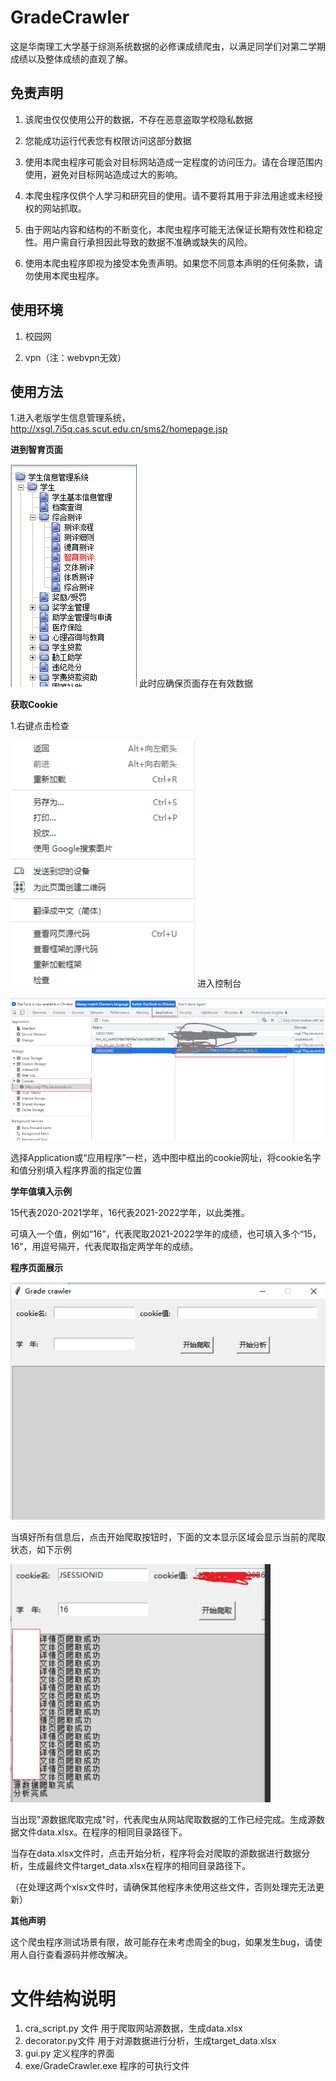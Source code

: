 # GradeCrawler

这是华南理工大学基于综测系统数据的必修课成绩爬虫，以满足同学们对第二学期成绩以及整体成绩的直观了解。


## 免责声明

1. 该爬虫仅仅使用公开的数据，不存在恶意盗取学校隐私数据

2. 您能成功运行代表您有权限访问这部分数据

3. 使用本爬虫程序可能会对目标网站造成一定程度的访问压力。请在合理范围内使用，避免对目标网站造成过大的影响。

4. 本爬虫程序仅供个人学习和研究目的使用。请不要将其用于非法用途或未经授权的网站抓取。

5. 由于网站内容和结构的不断变化，本爬虫程序可能无法保证长期有效性和稳定性。用户需自行承担因此导致的数据不准确或缺失的风险。

6. 使用本爬虫程序即视为接受本免责声明。如果您不同意本声明的任何条款，请勿使用本爬虫程序。


## 使用环境

1. 校园网

2. vpn（注：webvpn无效）


## 使用方法

1.进入老版学生信息管理系统， http://xsgl.7i5q.cas.scut.edu.cn/sms2/homepage.jsp


**进到智育页面**

![1690301708450](image/Readme/1690301708450.png)                 此时应确保页面存在有效数据

**获取Cookie**

1.右键点击检查

![1690301881366](image/Readme/1690301881366.png)       进入控制台

![1690302092240](image/Readme/1690302092240.png)

选择Application或“应用程序”一栏，选中图中框出的cookie网址，将cookie名字和值分别填入程序界面的指定位置


**学年值填入示例**

15代表2020-2021学年，16代表2021-2022学年，以此类推。

可填入一个值，例如“16”，代表爬取2021-2022学年的成绩，也可填入多个“15，16”，用逗号隔开，代表爬取指定两学年的成绩。


**程序页面展示**

![1690302508919](image/Readme/1690302508919.png)

当填好所有信息后，点击开始爬取按钮时，下面的文本显示区域会显示当前的爬取状态，如下示例

![1690302692128](image/Readme/1690302692128.png)

当出现"源数据爬取完成"时，代表爬虫从网站爬取数据的工作已经完成。生成源数据文件data.xlsx。在程序的相同目录路径下。

当存在data.xlsx文件时，点击开始分析，程序将会对爬取的源数据进行数据分析，生成最终文件target_data.xlsx在程序的相同目录路径下。

（在处理这两个xlsx文件时，请确保其他程序未使用这些文件，否则处理完无法更新）


**其他声明**

这个爬虫程序测试场景有限，故可能存在未考虑周全的bug，如果发生bug，请使用人自行查看源码并修改解决。


# 文件结构说明

1. cra_script.py 文件  用于爬取网站源数据，生成data.xlsx
2. decorator.py文件   用于对源数据进行分析，生成target_data.xlsx
3. gui.py      定义程序的界面
4. exe/GradeCrawler.exe     程序的可执行文件
